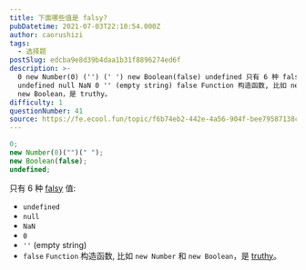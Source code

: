 ```yaml
---
title: 下面哪些值是 falsy?
pubDatetime: 2021-07-03T22:10:54.000Z
author: caorushizi
tags:
  - 选择题
postSlug: edcba9e8d39b4daa1b31f8896274ed6f
description: >-
  0 new Number(0) ('') (' ') new Boolean(false) undefined 只有 6 种 falsy 值:
  undefined null NaN 0 '' (empty string) false Function 构造函数, 比如 new Number 和
  new Boolean，是 truthy。
difficulty: 1
questionNumber: 41
source: https://fe.ecool.fun/topic/f6b74eb2-442e-4a56-904f-bee79587138c
---
```


```javascript
0;
new Number(0)("")(" ");
new Boolean(false);
undefined;
```

只有 6 种 [falsy](https://developer.mozilla.org/zh-CN/docs/Glossary/Falsy) 值:

- `undefined`
- `null`
- `NaN`
- `0`
- `''` (empty string)
- `false`
  `Function` 构造函数, 比如 `new Number` 和 `new Boolean`，是 [truthy](https://developer.mozilla.org/zh-CN/docs/Glossary/Truthy)。
